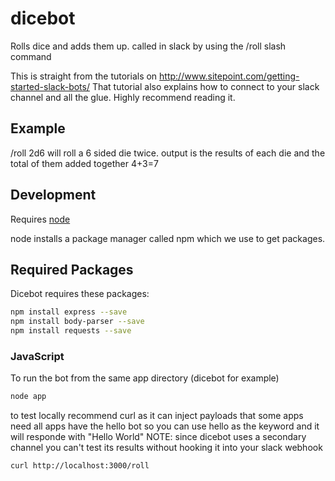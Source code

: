 # dicebot

Rolls dice and adds them up.
called in slack by using the /roll slash command

This is straight from the tutorials on http://www.sitepoint.com/getting-started-slack-bots/ 
That tutorial also explains how to connect to your slack channel and all the glue. Highly recommend reading it.

## Example ##

/roll 2d6
will roll a 6 sided die twice. output is the results of each die and the total of them added together
4+3=7

## Development ##

Requires [node](https://nodejs.org/)

node installs a package manager called npm which we use to get packages.

## Required Packages ##

Dicebot requires these packages: 

```bash
npm install express --save
npm install body-parser --save
npm install requests --save
```

### JavaScript

To run the bot from the same app directory (dicebot for example)

```bash
node app
```

to test locally recommend curl as it can inject payloads that some apps need
all apps have the hello bot so you can use hello as the keyword and it will responde with "Hello World"
NOTE: since dicebot uses a secondary channel you can't test its results without hooking it into your slack webhook

```bash
curl http://localhost:3000/roll
```